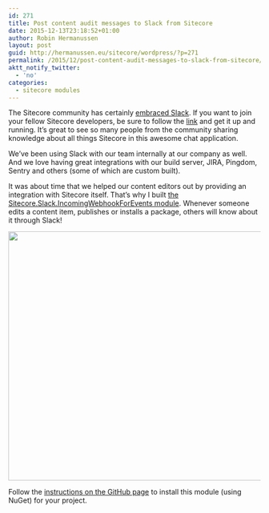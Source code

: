```yaml
---
id: 271
title: Post content audit messages to Slack from Sitecore
date: 2015-12-13T23:18:52+01:00
author: Robin Hermanussen
layout: post
guid: http://hermanussen.eu/sitecore/wordpress/?p=271
permalink: /2015/12/post-content-audit-messages-to-slack-from-sitecore/
aktt_notify_twitter:
  - 'no'
categories:
  - sitecore modules
---
```

The Sitecore community has certainly <a title="Sitecore Slack" href="http://sitecorefun.baziret.com/2015/09/join-the-sitecore-chat/" onclick="javascript:_gaq.push(['_trackEvent','outbound-article','http://sitecorefun.baziret.com']);">embraced Slack</a>. If you want to join your fellow Sitecore developers, be sure to follow the <a title="Sitecore Slack" href="http://sitecorefun.baziret.com/2015/09/join-the-sitecore-chat/" onclick="javascript:_gaq.push(['_trackEvent','outbound-article','http://sitecorefun.baziret.com']);">link</a> and get it up and running. It&#8217;s great to see so many people from the community sharing knowledge about all things Sitecore in this awesome chat application.

We&#8217;ve been using Slack with our team internally at our company as well. And we love having great integrations with our build server, JIRA, Pingdom, Sentry and others (some of which are custom built).

It was about time that we helped our content editors out by providing an integration with Sitecore itself. That&#8217;s why I built <a title="Sitecore.Slack.IncomingWebhookForEvents on GitHub" href="https://github.com/hermanussen/Sitecore.Slack.IncomingWebhookForEvents" onclick="javascript:_gaq.push(['_trackEvent','outbound-article','http://github.com']);">the Sitecore.Slack.IncomingWebhookForEvents module</a>. Whenever someone edits a content item, publishes or installs a package, others will know about it through Slack!

[<img class="aligncenter size-full wp-image-273" title="slack_integration_example" src="http://hermanussen.eu/sitecore/wordpress/wp-content/uploads/2015/12/slack_integration_example.png" alt="" width="1062" height="498" srcset="http://hermanussen.eu/sitecore/wordpress/wp-content/uploads/2015/12/slack_integration_example.png 1062w, http://hermanussen.eu/sitecore/wordpress/wp-content/uploads/2015/12/slack_integration_example-300x140.png 300w, http://hermanussen.eu/sitecore/wordpress/wp-content/uploads/2015/12/slack_integration_example-1024x480.png 1024w" sizes="(max-width: 1062px) 100vw, 1062px" />](http://hermanussen.eu/sitecore/wordpress/wp-content/uploads/2015/12/slack_integration_example.png)

Follow the <a title="Instructions on module GitHub page" href="https://github.com/hermanussen/Sitecore.Slack.IncomingWebhookForEvents#sitecoreslackincomingwebhookforevents" onclick="javascript:_gaq.push(['_trackEvent','outbound-article','http://github.com']);">instructions on the GitHub page</a> to install this module (using NuGet) for your project.